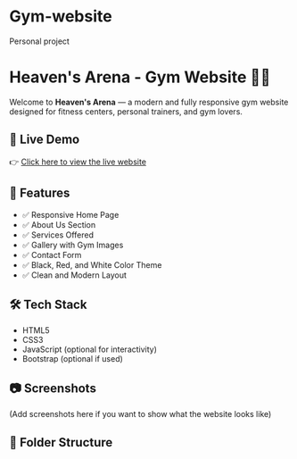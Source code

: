 # Gym-website
Personal project 
# Heaven's Arena - Gym Website 🏋️‍♂️

Welcome to **Heaven's Arena** — a modern and fully responsive gym website designed for fitness centers, personal trainers, and gym lovers.

## 🚀 Live Demo

👉 [Click here to view the live website](https://kishu0521.github.io/gym-website/)

## 📁 Features

- ✅ Responsive Home Page
- ✅ About Us Section
- ✅ Services Offered
- ✅ Gallery with Gym Images
- ✅ Contact Form
- ✅ Black, Red, and White Color Theme
- ✅ Clean and Modern Layout

## 🛠️ Tech Stack

- HTML5
- CSS3
- JavaScript (optional for interactivity)
- Bootstrap (optional if used)

## 📷 Screenshots

(Add screenshots here if you want to show what the website looks like)

## 📂 Folder Structure

